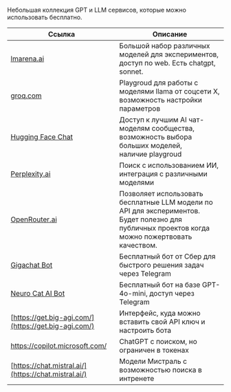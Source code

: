Небольшая коллекция GPT и LLM сервисов, которые можно использовать бесплатно.

| **Ссылка** | **Описание** |
| --- | --- |
| [lmarena.ai](https://lmarena.ai/) | Большой набор различных моделей для экспериментов, доступ по web. Есть chatgpt, sonnet. |
| [groq.com](https://console.groq.com/playground) | Playgroud для работы с моделями llama от соцсети Х, возможность настройки параметров |
| [Hugging Face Chat](https://huggingface.co/chat/) | Доступ к лучшим AI чат-моделям сообщества, возможность выбора больших моделей, наличие playgroud |
| [Perplexity.ai](https://www.perplexity.ai/) | Поиск с использованием ИИ, интеграция с различными моделями |
| [OpenRouter.ai](https://openrouter.ai/) | Позволяет использовать бесплатные LLM модели по API для экспериментов. Будет полезно для публичных проектов когда можно пожертвовать качеством.  |
| [Gigachat Bot](https://t.me/gigachat_bot) | Бесплатный бот от Сбер для быстрого решения задач через Telegram |
| [Neuro Cat AI Bot](https://t.me/Neuro_Cat_AI_bot) | Бесплатный бот на базе GPT-4o-mini, доступ через Telegram |
| [https://get.big-agi.com/](https://get.big-agi.com/) | Интерфейс, куда можно вставить свой API ключ и настроить бота  |
| https://copilot.microsoft.com/ | ChatGPT с поиском, но ограничен в токенах |
| [https://chat.mistral.ai/](https://chat.mistral.ai/) | Модели Мистраль с возможностью поиска в интренете |
